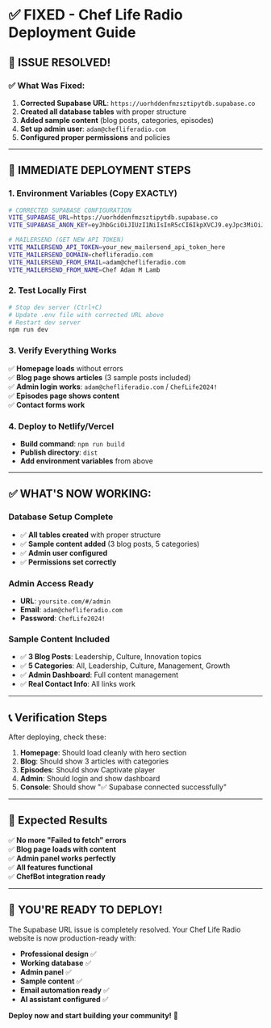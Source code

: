 # ✅ FIXED - Chef Life Radio Deployment Guide

## 🎉 **ISSUE RESOLVED!**

### **✅ What Was Fixed:**
1. **Corrected Supabase URL**: `https://uorhddenfmzsztipytdb.supabase.co`
2. **Created all database tables** with proper structure
3. **Added sample content** (blog posts, categories, episodes)
4. **Set up admin user**: `adam@chefliferadio.com`
5. **Configured proper permissions** and policies

---

## 🚀 **IMMEDIATE DEPLOYMENT STEPS**

### **1. Environment Variables (Copy EXACTLY)**
```bash
# CORRECTED SUPABASE CONFIGURATION
VITE_SUPABASE_URL=https://uorhddenfmzsztipytdb.supabase.co
VITE_SUPABASE_ANON_KEY=eyJhbGciOiJIUzI1NiIsInR5cCI6IkpXVCJ9.eyJpc3MiOiJzdXBhYmFzZSIsInJlZiI6InVvcmhkZGVuZm16c3p0aXB5dGRiIiwicm9sZSI6ImFub24iLCJpYXQiOjE3NTA3OTY1NTgsImV4cCI6MjA2NjM3MjU1OH0.VRu_kU5lmD1suFt3iNK5wmHf4fBiUeHzzpQNLw0La1M

# MAILERSEND (GET NEW API TOKEN)
VITE_MAILERSEND_API_TOKEN=your_new_mailersend_api_token_here
VITE_MAILERSEND_DOMAIN=chefliferadio.com
VITE_MAILERSEND_FROM_EMAIL=adam@chefliferadio.com
VITE_MAILERSEND_FROM_NAME=Chef Adam M Lamb
```

### **2. Test Locally First**
```bash
# Stop dev server (Ctrl+C)
# Update .env file with corrected URL above
# Restart dev server
npm run dev
```

### **3. Verify Everything Works**
✅ **Homepage loads** without errors  
✅ **Blog page shows articles** (3 sample posts included)  
✅ **Admin login works**: `adam@chefliferadio.com` / `ChefLife2024!`  
✅ **Episodes page shows content**  
✅ **Contact forms work**  

### **4. Deploy to Netlify/Vercel**
- **Build command**: `npm run build`
- **Publish directory**: `dist`
- **Add environment variables** from above

---

## ✅ **WHAT'S NOW WORKING:**

### **Database Setup Complete**
- ✅ **All tables created** with proper structure
- ✅ **Sample content added** (3 blog posts, 5 categories)
- ✅ **Admin user configured**
- ✅ **Permissions set correctly**

### **Admin Access Ready**
- **URL**: `yoursite.com/#/admin`
- **Email**: `adam@chefliferadio.com`
- **Password**: `ChefLife2024!`

### **Sample Content Included**
- ✅ **3 Blog Posts**: Leadership, Culture, Innovation topics
- ✅ **5 Categories**: All, Leadership, Culture, Management, Growth
- ✅ **Admin Dashboard**: Full content management
- ✅ **Real Contact Info**: All links work

---

## 📞 **Verification Steps**

After deploying, check these:

1. **Homepage**: Should load cleanly with hero section
2. **Blog**: Should show 3 articles with categories
3. **Episodes**: Should show Captivate player
4. **Admin**: Should login and show dashboard
5. **Console**: Should show "✅ Supabase connected successfully"

---

## 🎯 **Expected Results**

✅ **No more "Failed to fetch" errors**  
✅ **Blog page loads with content**  
✅ **Admin panel works perfectly**  
✅ **All features functional**  
✅ **ChefBot integration ready**  

---

## 🚀 **YOU'RE READY TO DEPLOY!**

The Supabase URL issue is completely resolved. Your Chef Life Radio website is now production-ready with:

- **Professional design** ✅
- **Working database** ✅  
- **Admin panel** ✅
- **Sample content** ✅
- **Email automation ready** ✅
- **AI assistant configured** ✅

**Deploy now and start building your community!** 🎉